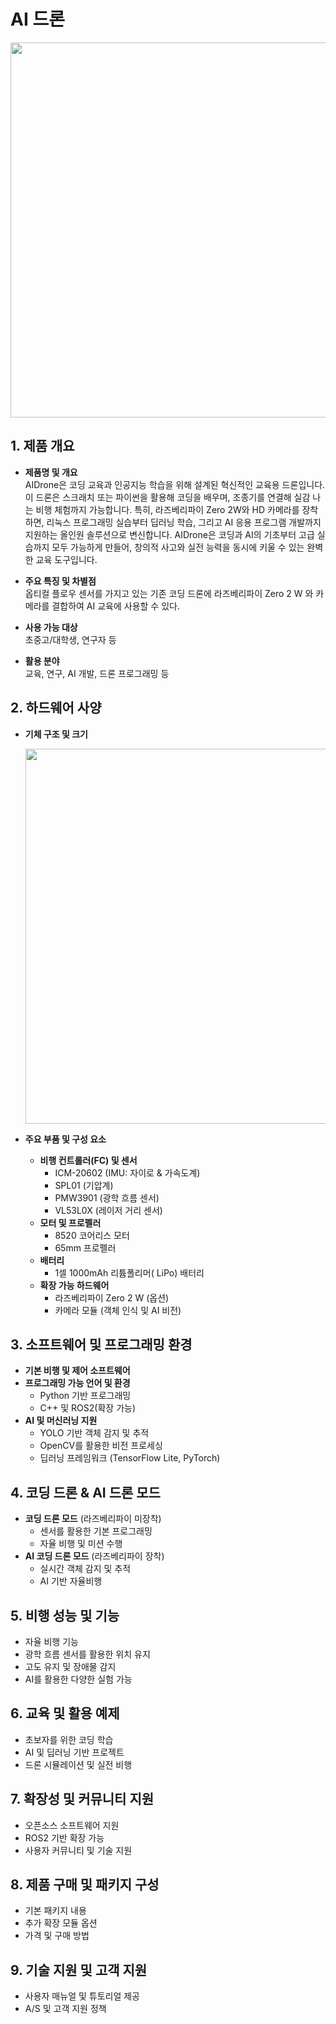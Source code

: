 
# AI 드론 

<img src="https://github.com/user-attachments/assets/b0a4e381-43ac-41de-b836-9239d0c14501" width="600">


## 1. 제품 개요  
- **제품명 및 개요** <br/>
     AIDrone은 코딩 교육과 인공지능 학습을 위해 설계된 혁신적인 교육용 드론입니다.
     이 드론은 스크래치 또는 파이썬을 활용해 코딩을 배우며, 조종기를 연결해 실감 나는 비행 체험까지 가능합니다.
     특히, 라즈베리파이 Zero 2W와 HD 카메라를 장착하면, 리눅스 프로그래밍 실습부터 딥러닝 학습, 그리고 AI 응용 프로그램 개발까지 지원하는 올인원 솔루션으로 변신합니다.
     AIDrone은 코딩과 AI의 기초부터 고급 실습까지 모두 가능하게 만들어, 창의적 사고와 실전 능력을 동시에 키울 수 있는 완벽한 교육 도구입니다.
  
- **주요 특징 및 차별점**  <br/>
     옵티컬 플로우 센서를 가지고 있는 기존 코딩 드론에 라즈베리파이 Zero 2 W 와  카메라를 결합하여 AI 교육에 사용할 수 있다. 
- **사용 가능 대상** <br/>
     초중고/대학생, 연구자 등  
- **활용 분야** <br/>
     교육, 연구, AI 개발, 드론 프로그래밍 등  

## 2. 하드웨어 사양  
- **기체 구조 및 크기** <br/>

     <img src="https://github.com/user-attachments/assets/b4d0493f-89c8-414a-8af4-e0abfb220cb9" width="600">

- **주요 부품 및 구성 요소**  
  - **비행 컨트롤러(FC) 및 센서**  
    - ICM-20602 (IMU: 자이로 & 가속도계)  
    - SPL01 (기압계)  
    - PMW3901 (광학 흐름 센서)  
    - VL53L0X (레이저 거리 센서)  
  - **모터 및 프로펠러**  
    - 8520 코어리스 모터  
    - 65mm 프로펠러  
  - **배터리**  
    - 1셀 1000mAh 리튬폴리머( LiPo) 배터리  
  - **확장 가능 하드웨어**  
    - 라즈베리파이 Zero 2 W (옵션)  
    - 카메라 모듈 (객체 인식 및 AI 비전)  

## 3. 소프트웨어 및 프로그래밍 환경  
- **기본 비행 및 제어 소프트웨어**  
- **프로그래밍 가능 언어 및 환경**  
  - Python 기반 프로그래밍  
  - C++ 및 ROS2(확장 가능)  
- **AI 및 머신러닝 지원**  
  - YOLO 기반 객체 감지 및 추적  
  - OpenCV를 활용한 비전 프로세싱  
  - 딥러닝 프레임워크 (TensorFlow Lite, PyTorch)  

## 4. 코딩 드론 & AI 드론 모드  
- **코딩 드론 모드** (라즈베리파이 미장착)  
  - 센서를 활용한 기본 프로그래밍  
  - 자율 비행 및 미션 수행  
- **AI 코딩 드론 모드** (라즈베리파이 장착)  
  - 실시간 객체 감지 및 추적  
  - AI 기반 자율비행  

## 5. 비행 성능 및 기능  
- 자율 비행 기능  
- 광학 흐름 센서를 활용한 위치 유지  
- 고도 유지 및 장애물 감지  
- AI를 활용한 다양한 실험 가능  

## 6. 교육 및 활용 예제  
- 초보자를 위한 코딩 학습  
- AI 및 딥러닝 기반 프로젝트  
- 드론 시뮬레이션 및 실전 비행  

## 7. 확장성 및 커뮤니티 지원  
- 오픈소스 소프트웨어 지원  
- ROS2 기반 확장 가능  
- 사용자 커뮤니티 및 기술 지원  

## 8. 제품 구매 및 패키지 구성  
- 기본 패키지 내용  
- 추가 확장 모듈 옵션  
- 가격 및 구매 방법  

## 9. 기술 지원 및 고객 지원  
- 사용자 매뉴얼 및 튜토리얼 제공  
- A/S 및 고객 지원 정책  
